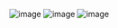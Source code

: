 ![image](https://github.com/user-attachments/assets/479caf62-3b34-4835-a1eb-9a32e51b4d73)
![image](https://github.com/user-attachments/assets/79f66113-69c0-4e0e-ab13-bb078f498165)
![image](https://github.com/user-attachments/assets/98ebd77d-b7eb-4f38-8ec3-b8e0b31ae814)
